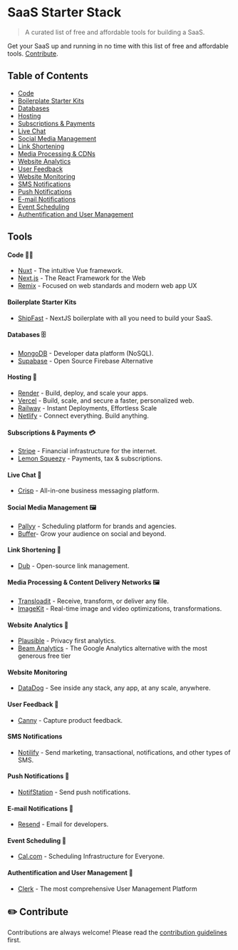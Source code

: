 # SaaS Starter Stack
> A curated list of free and affordable tools for building a SaaS.

Get your SaaS up and running in no time with this list of free and affordable tools. [Contribute](https://github.com/timb-103/saas-starter-stack?tab=readme-ov-file#%EF%B8%8F-contribute).

## Table of Contents
- [Code](https://github.com/timb-103/saas-starter-stack?tab=readme-ov-file#code-)
- [Boilerplate Starter Kits](https://github.com/timb-103/saas-starter-stack?tab=readme-ov-file#boilerplates-starter-kits)
- [Databases](https://github.com/timb-103/saas-starter-stack?tab=readme-ov-file#databases-)
- [Hosting](https://github.com/timb-103/saas-starter-stack?tab=readme-ov-file#hosting-)
- [Subscriptions & Payments](https://github.com/timb-103/saas-starter-stack?tab=readme-ov-file#subscriptions--payments-)
- [Live Chat](https://github.com/timb-103/saas-starter-stack?tab=readme-ov-file#live-chat-)
- [Social Media Management](https://github.com/timb-103/saas-starter-stack?tab=readme-ov-file#social-media-management-)
- [Link Shortening](https://github.com/timb-103/saas-starter-stack?tab=readme-ov-file#link-shortening-)
- [Media Processing & CDNs](https://github.com/timb-103/saas-starter-stack?tab=readme-ov-file#media-processing--content-delivery-networks-%EF%B8%8F)
- [Website Analytics](https://github.com/timb-103/saas-starter-stack?tab=readme-ov-file#website-analytics-)
- [User Feedback](https://github.com/timb-103/saas-starter-stack?tab=readme-ov-file#user-feedback-)
- [Website Monitoring](https://github.com/timb-103/saas-starter-stack?tab=readme-ov-file#website-monitoring-)
- [SMS Notifications](https://github.com/timb-103/saas-starter-stack?tab=readme-ov-file#sms-notifications-)
- [Push Notifications](https://github.com/timb-103/saas-starter-stack?tab=readme-ov-file#push-notifications-)
- [E-mail Notifications](#e-mail-notifications-)
- [Event Scheduling](#event-scheduling-)
- [Authentification and User Management](#authentification-and-user-management-)

## Tools

#### Code 👨‍💻
- [Nuxt](https://nuxt.com) - The intuitive Vue framework.
- [Next.js](https://nextjs.org) - The React Framework for the Web
- [Remix](https://remix.run/) - Focused on web standards and modern web app UX

#### Boilerplate Starter Kits
- [ShipFast](https://shipfa.st/) - NextJS boilerplate with all you need to build your SaaS.

#### Databases 🗄️
- [MongoDB](https://mongodb.com) - Developer data platform (NoSQL).
- [Supabase](https://supabase.com/) - Open Source Firebase Alternative

#### Hosting 💾
- [Render](https://render.com) - Build, deploy, and scale your apps.
- [Vercel](https://vercel.com) - Build, scale, and secure a faster, personalized web.
- [Railway](https://railway.app/) - Instant Deployments, Effortless Scale
- [Netlify](https://www.netlify.com/) - Connect everything. Build anything.

#### Subscriptions & Payments 💳
- [Stripe](https://stripe.com) - Financial infrastructure for the internet.
- [Lemon Squeezy](https://lemonsqueezy.com) - Payments, tax & subscriptions.

#### Live Chat 💬
- [Crisp](https://crisp.im) - All-in-one business messaging platform.

#### Social Media Management 🖼️
- [Pallyy](https://pallyy.com) - Scheduling platform for brands and agencies.
- [Buffer](https://buffer.com)- Grow your audience on social and beyond.

#### Link Shortening 🔗 
- [Dub](https://dub.co) - Open-source link management.

#### Media Processing & Content Delivery Networks 🖼️
- [Transloadit](https://transloadit.com) - Receive, transform, or deliver any file.
- [ImageKit](https://imagekit.io) - Real-time image and video optimizations, transformations.

#### Website Analytics 📶
- [Plausible](https://plausible.io) - Privacy first analytics.
- [Beam Analytics](https://beamanalytics.io/) - The Google Analytics alternative with the most generous free tier

#### Website Monitoring
- [DataDog](https://datadog.com) - See inside any stack, any app, at any scale, anywhere.

#### User Feedback 📢
- [Canny](https://canny.io) - Capture product feedback.

#### SMS Notifications
- [Notilify](https://notilify.com) - Send marketing, transactional, notifications, and other types of SMS.

#### Push Notifications 🚀
- [NotifStation](https://notifstation.com) - Send push notifications.

#### E-mail Notifications 📧
- [Resend](https://resend.com/) - Email for developers.

#### Event Scheduling 📆
- [Cal.com](https://cal.com/) - Scheduling Infrastructure for Everyone.

#### Authentification and User Management 👤
- [Clerk](https://clerk.com/) - The most comprehensive User Management Platform



## ✏️ Contribute
Contributions are always welcome!
Please read the [contribution guidelines](contributing.md) first.

